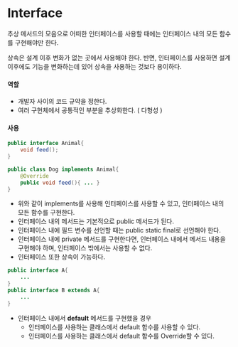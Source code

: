 # Interface

추상 메서드의 모음으로 어떠한 인터페이스를 사용할 때에는 인터페이스 내의 모든 함수를 구현해야만 한다.

상속은 설계 이후 변화가 없는 곳에서 사용해야 한다. 반면, 인터페이스를 사용하면 설계 이후에도 기능을 변화하는데 있어 상속을 사용하는 것보다 용이하다.

#### 역할

- 개발자 사이의 코드 규약을 정한다.
- 여러 구현체에서 공통적인 부분을 추상화한다. ( 다형성 )

#### 사용

```java
public interface Animal{
    void feed();
}
```

```java
public class Dog implements Animal{
    @Override
    public void feed(){ ... }
}
```

- 위와 같이 implements를 사용해 인터페이스를 사용할 수 있고, 인터페이스 내의 모든 함수를 구현한다.
- 인터페이스 내의 메서드는 기본적으로 public 메서드가 된다.
- 인터페이스 내에 필드 변수를 선언할 때는 public static final로 선언해야 한다.
- 인터페이스 내에 private 메서드를 구현한다면, 인터페이스 내에서 메서드 내용을 구현해야 하며, 인터페이스 밖에서는 사용할 수 없다.
- 인터페이스 또한 상속이 가능하다.

```java
public interface A{
    ...
}
public interface B extends A{
    ...
}
```

- 인터페이스 내에서 **default** 메서드를 구현했을 경우
  - 인터페이스를 사용하는 클래스에서 default 함수를 사용할 수 있다.
  - 인터페이스를 사용하는 클래스에서 default 함수를 Override할 수 있다.
